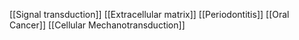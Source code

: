 [[Signal transduction]]
[[Extracellular matrix]]
[[Periodontitis]]
[[Oral Cancer]]
[[Cellular Mechanotransduction]]
